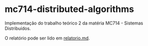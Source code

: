 # mc714-distributed-algorithms

Implementação do trabalho teórico 2 da matéria MC714 - Sistemas Distribuídos.

O relatório pode ser lido em [relatorio.md](relatorio.md).
